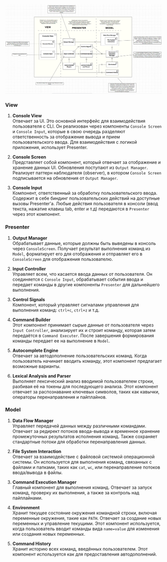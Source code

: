 ![components diagram](./img/components.png)
### View

1. **Console View**  
   Отвечает за UI. Это основной интерфейс для взаимодействия пользователя с CLI. Он реализован через компоненты `Console Screen` и `Console Input`, которые в свою очередь разделяют ответственность за отображение вывода и прием пользовательского ввода. Для взаимодействия с логикой приложения, использует Presenter. 
   
2. **Console Screen**  
   Представляет собой компонент, который отвечает за отображение и хранение данных UI. Обновления поступают из `Output Manager`. Реализует паттерн наблюдателя (observer), в котором `Console Screen` подписывается на обновления от `Output Manager`.

3. **Console Input**  
   Компонент, ответственный за обработку пользовательского ввода. Содержит в себе биндинг пользовательских действий на доступные вызовы Presenter'а. Любые действия пользователя в консоли (ввод текста, нажатие клавиш tab, enter и т.д) передаются в `Presenter` через этот компонент.

### Presenter
1. **Output Manager**  
   Обрабатывает данные, которые должны быть выведены в консоль через `ConsoleScreen`. Получает результат выполнения команд из `Model`, форматирует его для отображения и отправляет его в `ConsoleScreen` для отображения пользователю.

2. **Input Controller**  
   Управляет всем, что касается ввода данных от пользователя. Он соединяется с `Console Input`, обрабатывает события ввода и передает команды в другие компоненты `Presenter` для дальнейшего выполнения.

3. **Control Signals**  
   Компонент, который управляет сигналами управления для выполнения команд: `ctrl+c`, `ctrl+z` и т.д.

4. **Command Builder**  
   Этот компонент принимает сырые данные от пользователя через `Input Controller`, анализирует их и строит команду, которая затем передаётся в `Command Executer`. После завершения формирования команды передает ее на выполнение в `Model`.

5. **Autocomplete Engine**  
   Отвечает за автодополнение пользовательских команд. Когда пользователь начинает вводить команду, этот компонент предлагает возможные варианты. 

6. **Lexical Analysis and Parser**  
   Выполняет лексический анализ вводимой пользователем строки, разбивая её на токены для последующего анализа. Этот компонент отвечает за распознавание ключевых символов, таких как кавычки, операторы перенаправления и пайплайнов.

### Model
1. **Data Flow Manager**  
   Управляет передачей данных между различными командами. Отвечает за редирект потоков ввода-вывода и временное хранение промежуточных результатов исполнения команд. Также сохраняет стандартные потоки для обработки перенаправления данных.

2. **File System Interaction**  
   Отвечает за взаимодействие с файловой системой операционной системы. Он используется для выполнения команд, связанных с файлами и папками, таких как `cat`, `wc`, или перенаправление потоков ввода/вывода в файлы.

3. **Command Execution Manager**  
   Главный компонент для выполнения команд. Отвечает за запуск команд, проверку их выполнения, а также за контроль над пайплайнами.

4. **Environment**  
   Хранит текущее состояние окружения командной строки, включая переменные окружения, такие как `PATH`. Отвечает за создание новых переменных и управление текущими. Этот компонент используется, когда пользователь вводит команды вида `name=value` для изменения или создания новых переменных.

5. **Command History**  
   Хранит историю всех команд, введённых пользователем. Этот компонент используется как для предоставления автодополнений.